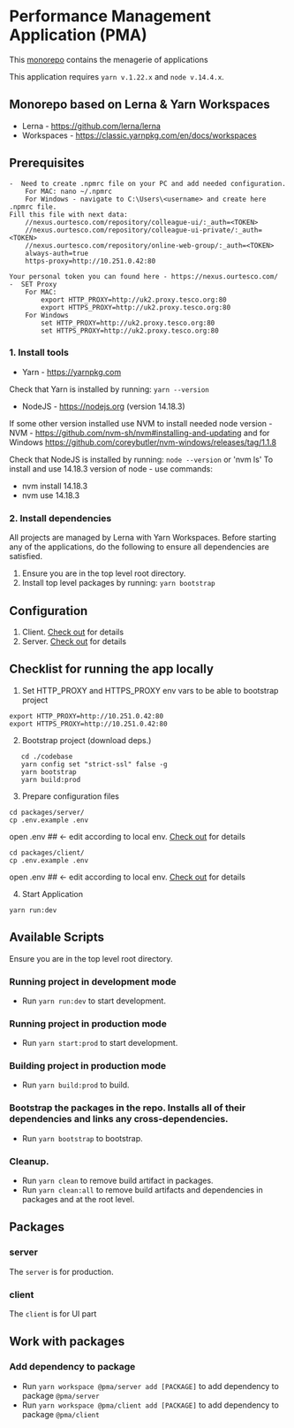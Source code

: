 # Performance Management Application (PMA)

This [monorepo](https://danluu.com/monorepo/) contains the menagerie of
applications

This application requires `yarn v.1.22.x` and `node v.14.4.x`.

## Monorepo based on Lerna & Yarn Workspaces

- Lerna - https://github.com/lerna/lerna
- Workspaces - https://classic.yarnpkg.com/en/docs/workspaces

## Prerequisites

    -  Need to create .npmrc file on your PC and add needed configuration.
        For MAC: nano ~/.npmrc
        For Windows - navigate to C:\Users\<username> and create here .npmrc file.
    Fill this file with next data:
        //nexus.ourtesco.com/repository/colleague-ui/:_auth=<TOKEN>
        //nexus.ourtesco.com/repository/colleague-ui-private/:_auth=<TOKEN>
        //nexus.ourtesco.com/repository/online-web-group/:_auth=<TOKEN>
        always-auth=true
        https-proxy=http://10.251.0.42:80

    Your personal token you can found here - https://nexus.ourtesco.com/
    -  SET Proxy
        For MAC:
            export HTTP_PROXY=http://uk2.proxy.tesco.org:80
            export HTTPS_PROXY=http://uk2.proxy.tesco.org:80
        For Windows
            set HTTP_PROXY=http://uk2.proxy.tesco.org:80
            set HTTPS_PROXY=http://uk2.proxy.tesco.org:80

### 1. Install tools

- Yarn - https://yarnpkg.com

Check that Yarn is installed by running: `yarn --version`

- NodeJS - https://nodejs.org (version 14.18.3)

If some other version installed use NVM to install needed node version
-NVM - https://github.com/nvm-sh/nvm#installing-and-updating and for Windows https://github.com/coreybutler/nvm-windows/releases/tag/1.1.8

Check that NodeJS is installed by running: `node --version` or 'nvm ls'
To install and use 14.18.3 version of node - use commands:

- nvm install 14.18.3
- nvm use 14.18.3

### 2. Install dependencies

All projects are managed by Lerna with Yarn Workspaces. Before
starting any of the applications, do the following to ensure all
dependencies are satisfied.

1.  Ensure you are in the top level root directory.
2.  Install top level packages by running: `yarn bootstrap`

## Configuration

1. Client. [Check out](codebase/packages/client/README.md#L9) for details
2. Server. [Check out](codebase/packages/server/README.md#L3) for details

## Checklist for running the app locally

1. Set HTTP_PROXY and HTTPS_PROXY env vars to be able to bootstrap project

```
export HTTP_PROXY=http://10.251.0.42:80
export HTTPS_PROXY=http://10.251.0.42:80
```

2. Bootstrap project (download deps.)

```
   cd ./codebase
   yarn config set "strict-ssl" false -g
   yarn bootstrap
   yarn build:prod
```

3. Prepare configuration files

```
cd packages/server/
cp .env.example .env
```

open .env ## <- edit according to local env. [Check out](codebase/packages/client/README.md#L23) for details

```
cd packages/client/
cp .env.example .env
```

open .env ## <- edit according to local env. [Check out](codebase/packages/server/README.md#L25) for details

4. Start Application

```
yarn run:dev
```

## Available Scripts

Ensure you are in the top level root directory.

### Running project in development mode

- Run `yarn run:dev` to start development.

### Running project in production mode

- Run `yarn start:prod` to start development.

### Building project in production mode

- Run `yarn build:prod` to build.

### Bootstrap the packages in the repo. Installs all of their dependencies and links any cross-dependencies.

- Run `yarn bootstrap` to bootstrap.

### Cleanup.

- Run `yarn clean` to remove build artifact in packages.
- Run `yarn clean:all` to remove build artifacts and dependencies in packages and at the root level.

## Packages

### server

The `server` is for production.

### client

The `client` is for UI part

## Work with packages

### Add dependency to package

- Run `yarn workspace @pma/server add [PACKAGE]` to add dependency to package `@pma/server`
- Run `yarn workspace @pma/client add [PACKAGE]` to add dependency to package `@pma/client`
